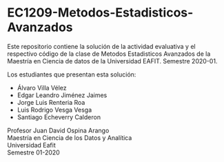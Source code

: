 # EC1209-Metodos-Estadisticos-Avanzados

Este repositorio contiene la solución de la actividad evaluativa y el respectivo código de la clase de Metodos Estadisticos Avanzados de  la Maestría en Ciencia de datos de la Universidad EAFIT. Semestre 2020-01.

Los estudiantes que presentan esta solución:

* Álvaro Villa Vélez
* Edgar Leandro Jiménez Jaimes
* Jorge Luis Renteria Roa
* Luis Rodrigo Vesga Vesga
* Santiago Echeverry Calderon 


Profesor Juan David Ospina Arango  
Maestría en Ciencia de los Datos y Analítica  
Universidad Eafit  
Semestre 01-2020 

